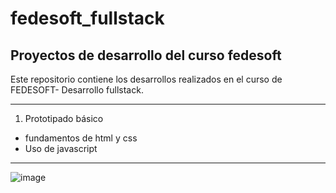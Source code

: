 # fedesoft_fullstack
## Proyectos de desarrollo del curso fedesoft
Este repositorio contiene los desarrollos realizados en el curso de FEDESOFT- Desarrollo fullstack.

---
1. Prototipado básico
  * fundamentos de html y css
  * Uso de javascript
---
![image](https://dobsondev.com/wp-content/uploads/2017/05/css-featured-image.jpg)
